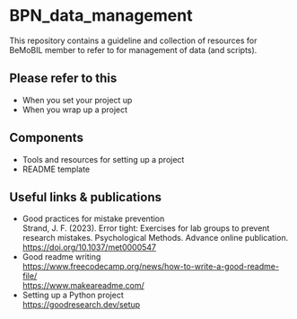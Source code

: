 # BPN_data_management
This repository contains a guideline and collection of resources for BeMoBIL member to refer to for management of data (and scripts). 

## Please refer to this 
- When you set your project up 
- When you wrap up a project 

## Components 
- Tools and resources for setting up a project
- README template 

## Useful links & publications  
- Good practices for mistake prevention  
       Strand, J. F. (2023). Error tight: Exercises for lab groups to prevent research mistakes. Psychological Methods. Advance online publication. https://doi.org/10.1037/met0000547  
- Good readme writing  
       https://www.freecodecamp.org/news/how-to-write-a-good-readme-file/   
       https://www.makeareadme.com/
- Setting up a Python project  
       https://goodresearch.dev/setup
